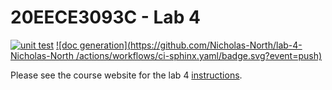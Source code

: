 # 20EECE3093C - Lab 4

[![unit test](https://github.com/Nicholas-North/lab-4-Nicholas-North/actions/workflows/ci-pytest.yaml/badge.svg?event=push)](https://github.com/Nicholas-North/lab-4-Nicholas-North/actions/workflows/ci-pytest.yaml)
[![doc generation](https://github.com/Nicholas-North/lab-4-Nicholas-North
/actions/workflows/ci-sphinx.yaml/badge.svg?event=push)](https://github.com/Nicholas-North/lab-4-Nicholas-North/actions/workflows/ci-sphinx.yaml)

Please see the course website for the lab 4 [instructions](https://20eece3093c-24ss.github.io/graded_artifacts/lab_assignments/lab_4.html).
